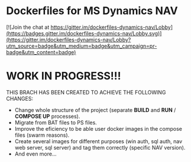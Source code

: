 # Dockerfiles for MS Dynamics NAV
[![Join the chat at https://gitter.im/dockerfiles-dynamics-nav/Lobby](https://badges.gitter.im/dockerfiles-dynamics-nav/Lobby.svg)](https://gitter.im/dockerfiles-dynamics-nav/Lobby?utm_source=badge&utm_medium=badge&utm_campaign=pr-badge&utm_content=badge)

# **WORK IN PROGRESS!!!**

THIS BRACH HAS BEEN CREATED TO ACHIEVE THE FOLLOWING CHANGES:
 * Change whole structure of the project (separate **BUILD** and **RUN** / **COMPOSE UP** processes).
 * Migrate from BAT files to PS files.
 * Improve the eficiency to be able user docker images in the compose files (swarm reasons).
 * Create several images for different purposes (win auth, sql auth, nav web server, sql server) and tag them correctly (specific NAV version).
 * And even more...

